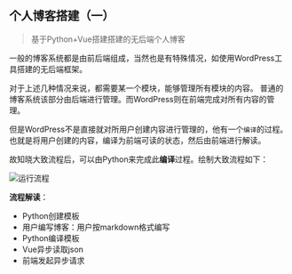 <!--
http://bbs.jooyoo.net/attachment/Mon_0905/24_65548_2835f8eaa933ff6.jpg
个人博客搭建（一）
基于Python+Vue搭建搭建的无后端个人博客
一般的博客系统都是由前后端组成，当然也是有特殊情况，如使用WordPress工具搭建的无后端框架。对于上述几种情况来说，都需要某一个模块，能够管理所有模块的内容。普通的博客系统该部分由后端进行管理。而WordPress则在前端完成对所有内容的管理。
-->

## 个人博客搭建（一）

> 基于Python+Vue搭建搭建的无后端个人博客

一般的博客系统都是由前后端组成，当然也是有特殊情况，如使用WordPress工具搭建的无后端框架。

对于上述几种情况来说，都需要某一个模块，能够管理所有模块的内容。
普通的博客系统该部分由后端进行管理。而WordPress则在前端完成对所有内容的管理。

但是WordPress不是直接就对所用户创建内容进行管理的，他有一个`编译`的过程。
也就是将用户创建的内容，编译为前端可读的状态，然后由前端进行解读。

故知晓大致流程后，可以由Python来完成此**编译**过程。绘制大致流程如下：

![运行流程](https://ae01.alicdn.com/kf/H485cf804ba92481ba9456e9fc454563aZ.png)

**流程解读**：
* Python创建模板
* 用户编写博客：用户按markdown格式编写
* Python编译模板
* Vue异步读取json
* 前端发起异步请求
